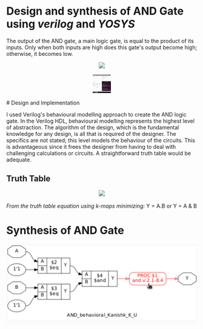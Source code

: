 # Design and synthesis of AND Gate using _verilog_ and _YOSYS_
<p>
The output of the AND gate, a main logic gate, is equal to the product of its inputs. Only when both inputs are high does this gate's output become high; otherwise, it becomes low. 
</p>
<p >
  <div align="center" >
 <img src="https://i0.wp.com/technobyte.org/wp-content/uploads/2020/01/AND-gate.png?ssl=1">
  </div>
</p>
<p >
  <div align="center" >
 <img src="https://github.com/Kanishk-K-U/AND/blob/main/AND.png" align="centre" height="48" width="48">
  </div>
</p>
# Design and Implementation

<p>
I used Verilog's behavioural modelling approach to create the AND logic gate. In the Verilog HDL, behavioural modelling represents the highest level of abstraction. The algorithm of the design, which is the fundamental knowledge for any design, is all that is required of the designer. The specifics are not stated; this level models the behaviour of the circuits. This is advantageous since it frees the designer from having to deal with challenging calculations or circuits. A straightforward truth table would be adequate.
</p>

## Truth Table

<p >
  <div align="center" >
 <img src="https://www.allaboutcircuits.com/uploads/articles/two-input-and-gate-truth-table.jpg">
  </div>
</p>

_From the truth table equation using k-maps minimizing:_ Y = A.B or Y = A & B

# Synthesis of AND Gate
<p >
  <div align="center" >
 <img src="https://github.com/Kanishk-K-U/AND/blob/main/AND%20sy.png">
  </div>
</p>
